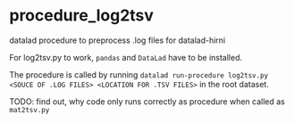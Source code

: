 # procedure_log2tsv
datalad procedure to preprocess .log files for datalad-hirni 


For log2tsv.py to work, ```pandas``` and ```DataLad``` have to be installed.

The procedure is called by running ```datalad run-procedure log2tsv.py <SOUCE OF .LOG FILES> <LOCATION FOR .TSV FILES>``` in the root dataset.

TODO: find out, why code only runs correctly as procedure when called as ```mat2tsv.py```

